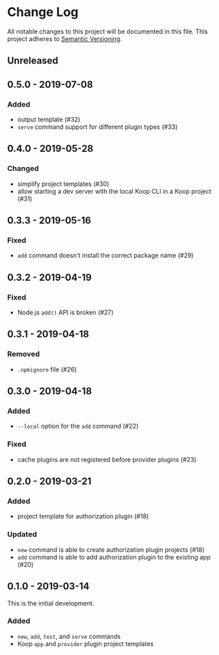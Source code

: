 # Change Log

All notable changes to this project will be documented in this file.
This project adheres to [Semantic Versioning](http://semver.org/).

## Unreleased

## 0.5.0 - 2019-07-08

### Added

* output template (#32)
* `serve` command support for different plugin types (#33)

## 0.4.0 - 2019-05-28

### Changed

* simplify project templates (#30)
* allow starting a dev server with the local Koop CLI in a Koop project (#31)

## 0.3.3 - 2019-05-16

### Fixed

* `add` command doesn't install the correct package name (#29)

## 0.3.2 - 2019-04-19

### Fixed

* Node.js `add()` API is broken (#27)

## 0.3.1 - 2019-04-18

### Removed

* `.npmignore` file (#26)

## 0.3.0 - 2019-04-18

### Added

* `--local` option for the `add` command (#22)

### Fixed

* cache plugins are not registered before provider plugins (#23)

## 0.2.0 - 2019-03-21

### Added

* project template for authorization plugin (#18)

### Updated

* `new` command is able to create authorization plugin projects (#18)
* `add` command is able to add authorization plugin to the existing app (#20)

## 0.1.0 - 2019-03-14

This is the initial development.

### Added
* `new`, `add`, `test`, and `serve` commands
* Koop `app` and `provider` plugin project templates
